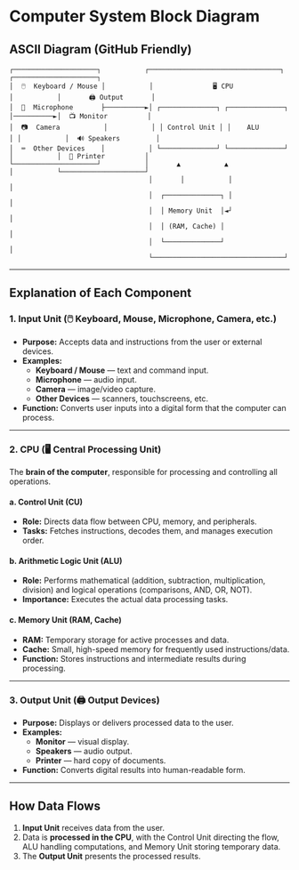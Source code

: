 # Computer System Block Diagram

## ASCII Diagram (GitHub Friendly)
```
┌─────────────────────┐           ┌─────────────────────────────────┐           ┌─────────────────────┐
│  🖱️  Keyboard / Mouse │           │               🖥️ CPU              │           │       🖨️ Output       │
│  🎤  Microphone       ├──────────►│ ┌──────────────┐ ┌──────────────┐ │──────────►│  📺 Monitor          │
│  📷  Camera           │           │ │ Control Unit │ │    ALU       │ │           │  🔊 Speakers         │
│  ⌨️  Other Devices    │           │ └──────────────┘ └──────────────┘ │           │  📄 Printer          │
└─────────────────────┘           │       ▲           ▲                │           └─────────────────────┘
                                   │       │           │                │
                                   │  ┌──────────────┐ │                │
                                   │  │ Memory Unit  │◄┘                │
                                   │  │ (RAM, Cache) │                  │
                                   │  └──────────────┘                  │
                                   └─────────────────────────────────┘
```

---

## Explanation of Each Component

### 1. Input Unit (🖱️ Keyboard, Mouse, Microphone, Camera, etc.)
- **Purpose:** Accepts data and instructions from the user or external devices.
- **Examples:**
  - **Keyboard / Mouse** — text and command input.
  - **Microphone** — audio input.
  - **Camera** — image/video capture.
  - **Other Devices** — scanners, touchscreens, etc.
- **Function:** Converts user inputs into a digital form that the computer can process.

---

### 2. CPU (🖥️ Central Processing Unit)
The **brain of the computer**, responsible for processing and controlling all operations.

#### a. Control Unit (CU)
- **Role:** Directs data flow between CPU, memory, and peripherals.
- **Tasks:** Fetches instructions, decodes them, and manages execution order.

#### b. Arithmetic Logic Unit (ALU)
- **Role:** Performs mathematical (addition, subtraction, multiplication, division) and logical operations (comparisons, AND, OR, NOT).
- **Importance:** Executes the actual data processing tasks.

#### c. Memory Unit (RAM, Cache)
- **RAM:** Temporary storage for active processes and data.
- **Cache:** Small, high-speed memory for frequently used instructions/data.
- **Function:** Stores instructions and intermediate results during processing.

---

### 3. Output Unit (🖨️ Output Devices)
- **Purpose:** Displays or delivers processed data to the user.
- **Examples:**
  - **Monitor** — visual display.
  - **Speakers** — audio output.
  - **Printer** — hard copy of documents.
- **Function:** Converts digital results into human-readable form.

---

## How Data Flows
1. **Input Unit** receives data from the user.
2. Data is **processed in the CPU**, with the Control Unit directing the flow, ALU handling computations, and Memory Unit storing temporary data.
3. The **Output Unit** presents the processed results.
